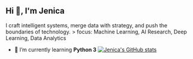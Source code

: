 ## Hi 👋, I'm Jenica</h1>
I craft intelligent systems, merge data with strategy, and push the boundaries of technology. > focus: Machine Learning, AI Research, Deep Learning, Data Analytics</h3>

- 🌱 I’m currently learning **Python 3**
[![Jenica's GitHub stats](https://github-readme-stats.vercel.app/api?username=jznica)](https://github.com/anuraghazra/github-readme-stats)
